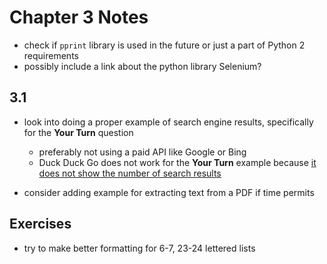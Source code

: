 # Chapter 3 Notes

* check if `pprint` library is used in the future or just a part of Python 2 requirements
* possibly include a link about the python library Selenium?

## 3.1

* look into doing a proper example of search engine results,  specifically for the **Your Turn** question
  * preferably not using a paid API like Google or Bing
  * Duck Duck Go does not work for the **Your Turn** example because [it does not show the number of search results](https://help.duckduckgo.com/duckduckgo-help-pages/results/number-of-results/)

* consider adding example for extracting text from a PDF if time permits

## Exercises

* try to make better formatting for 6-7, 23-24 lettered lists